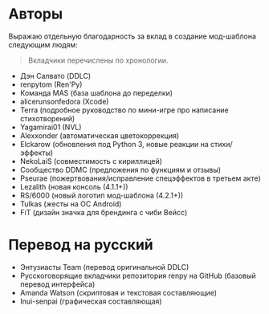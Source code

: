 
# Авторы
Выражаю отдельную благодарность за вклад в создание мод-шаблона следующим людям:
> Вкладчики перечислены по хронологии.

- Дэн Салвато (DDLC)
- renpytom (Ren'Py)
- Команда MAS (база шаблона до переделки)
- alicerunsonfedora (Xcode)
- Terra (подробное руководство по мини-игре про написание стихотворений)
- Yagamirai01 (NVL)
- Alexxonder (автоматическая цветокоррекция)
- Elckarow (обновления под Python 3, новые реакции на стихи/эффекты)
- NekoLaiS (совместимость с кириллицей)
- Сообщество DDMC (предложения по функциям и отзывы)
- Pseurae (пожертвования/исправление спецэффектов в третьем акте)
- Lezalith (новая консоль (4.1.1+))
- RS/6000 (новый логотип мод-шаблона (4.2.1+))
- Tulkas (жесты на ОС Android)
- FiT (дизайн значка для брендинга с чиби Вейсс)

# Перевод на русский

- Энтузиасты Team (перевод оригинальной DDLC)
- Русскоговорящие вкладчики репозитория renpy на GitHub (базовый перевод интерфейса)
- Amanda Watson (скриптовая и текстовая составляющие)
- Inui-senpai (графическая составляющая)
